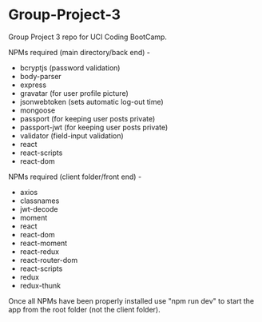 # Group-Project-3
Group Project 3 repo for UCI Coding BootCamp.

NPMs required (main directory/back end) -

* bcryptjs (password validation)
* body-parser
* express
* gravatar (for user profile picture)
* jsonwebtoken (sets automatic log-out time)
* mongoose
* passport (for keeping user posts private)
* passport-jwt (for keeping user posts private)
* validator (field-input validation)
* react
* react-scripts
* react-dom

NPMs required (client folder/front end) -

* axios
* classnames
* jwt-decode
* moment
* react
* react-dom
* react-moment
* react-redux
* react-router-dom
* react-scripts
* redux
* redux-thunk

Once all NPMs have been properly installed use "npm run dev" to start the app from the root folder (not the client folder).

